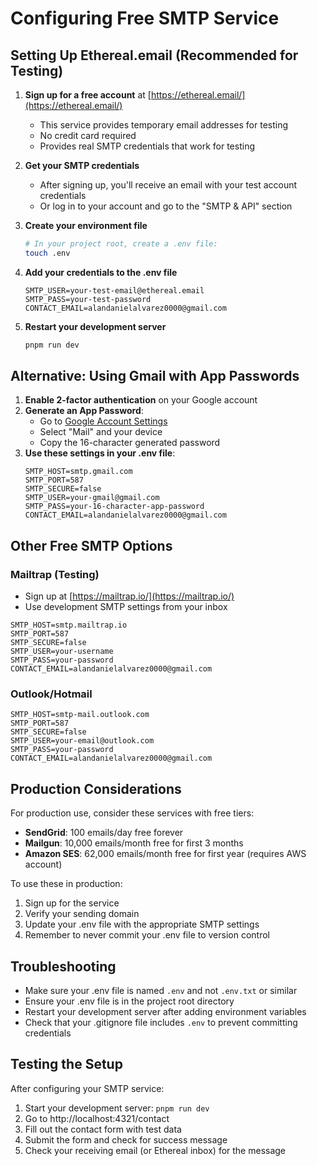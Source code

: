 # Configuring Free SMTP Service

## Setting Up Ethereal.email (Recommended for Testing)

1. **Sign up for a free account** at [https://ethereal.email/](https://ethereal.email/)
   - This service provides temporary email addresses for testing
   - No credit card required
   - Provides real SMTP credentials that work for testing

2. **Get your SMTP credentials**
   - After signing up, you'll receive an email with your test account credentials
   - Or log in to your account and go to the "SMTP & API" section

3. **Create your environment file**
   ```bash
   # In your project root, create a .env file:
   touch .env
   ```

4. **Add your credentials to the .env file**
   ```
   SMTP_USER=your-test-email@ethereal.email
   SMTP_PASS=your-test-password
   CONTACT_EMAIL=alandanielalvarez0000@gmail.com
   ```

5. **Restart your development server**
   ```bash
   pnpm run dev
   ```

## Alternative: Using Gmail with App Passwords

1. **Enable 2-factor authentication** on your Google account
2. **Generate an App Password**:
   - Go to [Google Account Settings](https://myaccount.google.com/apppasswords)
   - Select "Mail" and your device
   - Copy the 16-character generated password
3. **Use these settings in your .env file**:
   ```
   SMTP_HOST=smtp.gmail.com
   SMTP_PORT=587
   SMTP_SECURE=false
   SMTP_USER=your-gmail@gmail.com
   SMTP_PASS=your-16-character-app-password
   CONTACT_EMAIL=alandanielalvarez0000@gmail.com
   ```

## Other Free SMTP Options

### Mailtrap (Testing)
- Sign up at [https://mailtrap.io/](https://mailtrap.io/)
- Use development SMTP settings from your inbox
```
SMTP_HOST=smtp.mailtrap.io
SMTP_PORT=587
SMTP_SECURE=false
SMTP_USER=your-username
SMTP_PASS=your-password
CONTACT_EMAIL=alandanielalvarez0000@gmail.com
```

### Outlook/Hotmail
```
SMTP_HOST=smtp-mail.outlook.com
SMTP_PORT=587
SMTP_SECURE=false
SMTP_USER=your-email@outlook.com
SMTP_PASS=your-password
CONTACT_EMAIL=alandanielalvarez0000@gmail.com
```

## Production Considerations

For production use, consider these services with free tiers:
- **SendGrid**: 100 emails/day free forever
- **Mailgun**: 10,000 emails/month free for first 3 months
- **Amazon SES**: 62,000 emails/month free for first year (requires AWS account)

To use these in production:
1. Sign up for the service
2. Verify your sending domain
3. Update your .env file with the appropriate SMTP settings
4. Remember to never commit your .env file to version control

## Troubleshooting

- Make sure your .env file is named `.env` and not `.env.txt` or similar
- Ensure your .env file is in the project root directory
- Restart your development server after adding environment variables
- Check that your .gitignore file includes `.env` to prevent committing credentials

## Testing the Setup

After configuring your SMTP service:

1. Start your development server: `pnpm run dev`
2. Go to http://localhost:4321/contact
3. Fill out the contact form with test data
4. Submit the form and check for success message
5. Check your receiving email (or Ethereal inbox) for the message